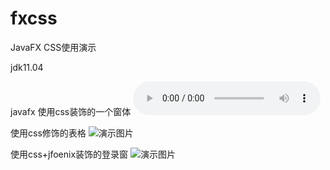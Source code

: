 # fxcss

JavaFX CSS使用演示

jdk11.04

javafx 使用css装饰的一个窗体
![演示图片](https://onedrive.gimhoy.com/1drv/aHR0cHM6Ly8xZHJ2Lm1zL3UvcyFBbkZLaFRsYklwS0Z4UWdkaXo1Mm9lV0V1dmRYP2U9Q3JnaHI0.mp3)


使用css修饰的表格
![演示图片](https://m8znwq.sn.files.1drv.com/y4mYaAXI1j3u49Z8qiUyFQ2IOQPd7J62mIsWsqXmqRH21orchSP4vuAzSPiCi24_F0OSwk0f6XWR_C3jyw5seHA7F3bP7uDKRAg6dXQzJvPZGqFnwnB3LfOQKRr2dmx19O8bJkq7l5HCEzdgCKZFRLPdnVVbAIAjPK4OOSC7ZrxPmFz-lkjGb_UgptYFGySmn11QaBgKg94NqpRoYg9iCw2qA)

使用css+jfoenix装饰的登录窗
![演示图片](https://ncznwq.sn.files.1drv.com/y4mtmI2HENdR4kieO_3riK-TErgsUnM2tudxBgFSxfMCEJzcyO7VClKC2oKxM6js2k65Mzzvrbl2hhSQRAEHr7AEpDQJoVZOXsX24HenJDolpDOtQqRXYtA6G67o_AoQ1wXH_-9Qwz6smGe7UZ_n_9gY_4kqT2Qu76br3yJlf_Rmi8poqskzi4ESLQ3hLqRO3ymK5zj2Yk210jgRqwxEOsbvQ)